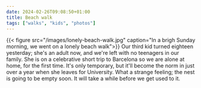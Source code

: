 ```yaml
---
date: 2024-02-26T09:08:50+01:00
title: Beach walk
tags: ["walks", "kids", "photos"]
---
```

{{< figure src="/images/lonely-beach-walk.jpg" caption="In a brigh Sunday morning, we went on a lonely beach walk">}}
Our third kid turned eighteen yesterday; she's an adult now, and we're left with no teenagers in our family. She is on a celebrative short trip to Barcelona so we are alone at home, for the first time. It's only temporary, but it'll become the norm in just over a year when she leaves for University. What a strange feeling; the nest is going to be empty soon. It will take a while before we get used to it.